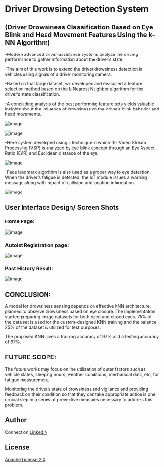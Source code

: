 # Driver Drowsing Detection System

## (Driver Drowsiness Classification Based on Eye Blink and Head Movement Features Using the k-NN  Algorithm)

-Modern advanced driver-assistance systems analyze the driving performance to gather information about the driver’s state.

-The aim of this work is to extend the driver drowsiness detection in vehicles using signals of a driver monitoring camera. 

-Based on that large dataset, we developed and evaluated a feature selection method based on the k-Nearest Neighbor algorithm for the driver’s state classification.

-A concluding analysis of the best performing feature sets yields valuable insights about the influence of drowsiness on the driver’s blink behavior and head movements.

![image](https://github.com/lokeshgovula/Driver-Drowsiness-Monitoring-using-Convolutional-Neural-Networks/assets/92423226/08054f2b-b6a2-4d05-a685-8128e1267871)

![image](https://github.com/lokeshgovula/Driver-Drowsiness-Monitoring-using-Convolutional-Neural-Networks/assets/92423226/d366a8a1-6b38-49fb-b316-180f9f620aa3)

-Here system developed using a technique in which the Video Stream Processing (VSP) is analyzed by eye blink concept through an Eye Aspect Ratio (EAR) and Euclidean distance of the eye.

![image](https://github.com/lokeshgovula/Driver-Drowsiness-Monitoring-using-Convolutional-Neural-Networks/assets/92423226/b5d21df8-2827-4b6c-9edd-f57b74da20c3)

-Face landmark algorithm is also used as a proper way to eye detection. When the driver’s fatigue is detected, the IoT module issues a warning message along with impact of collision and location information.

![image](https://github.com/lokeshgovula/Driver-Drowsiness-Monitoring-using-Convolutional-Neural-Networks/assets/92423226/50b3b948-4bfb-47f0-a304-bd9d9cd716b0)

## User Interface Design/ Screen Shots

### Home Page:

![image](https://github.com/lokeshgovula/Driver-Drowsiness-Monitoring-using-Convolutional-Neural-Networks/assets/92423226/fd62a361-e0e4-448f-a56e-381ea4dda248)

### Autoist Registration page:

![image](https://github.com/lokeshgovula/Driver-Drowsiness-Monitoring-using-Convolutional-Neural-Networks/assets/92423226/b92da8bc-5ea2-48d7-b96f-84f9290f697e)

### Past History Result:

![image](https://github.com/lokeshgovula/Driver-Drowsiness-Monitoring-using-Convolutional-Neural-Networks/assets/92423226/4601b3ab-8a7d-4814-8924-3b2242ea2548)

## CONCLUSION:

A model for drowsiness sensing depends on effective KNN architecture, planned to observe drowsiness based on eye closure. The implementation started preparing image datasets for both open and closed eyes. 75% of the data set is used for the custom-designed KNN training and the balance 25% of the dataset is utilized for test purposes. 

The proposed KNN gives a training accuracy of 97% and a testing accuracy of 67%. 

## FUTURE SCOPE:

The future works may focus on the utilization of outer factors such as vehicle states, sleeping hours, weather conditions, mechanical data, etc, for fatigue measurement.

Monitoring the driver’s state of drowsiness and vigilance and providing feedback on their condition so that they can take appropriate action is one crucial step in a series of preventive measures necessary to address this problem.

## Author 

Connect on [LinkedIN]("https://www.linkedin.com/in/lokeshgovula/")

## License

[Apache License 2.0]("LICENSE")



